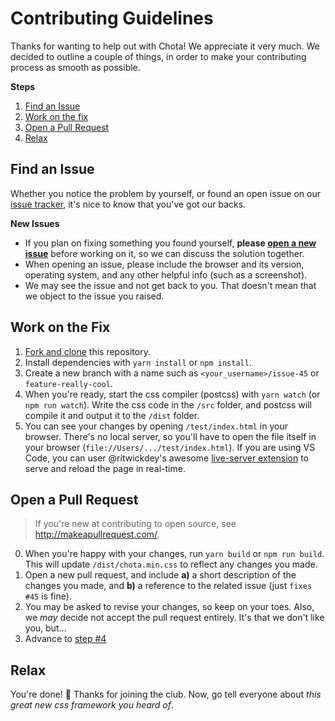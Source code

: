 # Contributing Guidelines
Thanks for wanting to help out with Chota! We appreciate it very much. We decided to outline a couple of things, in order to make your contributing process as smooth as possible.

**Steps**
1. [Find an Issue](#find-an-issue)
2. [Work on the fix](#work-on-the-fix)
3. [Open a Pull Request](#open-a-pull-request)
4. [Relax](#relax)

## Find an Issue
Whether you notice the problem by yourself, or found an open issue on our [issue tracker](https://github.com/jenil/chota/issues), it's nice to know that you've got our backs.

**New Issues**
- If you plan on fixing something you found yourself, **please [open a new issue](https://github.com/jenil/chota/issues/new)** before working on it, so we can discuss the solution together.
- When opening an issue, please include the browser and its version, operating system, and any other helpful info (such as a screenshot).
- We may see the issue and not get back to you. That doesn't mean that we object to the issue you raised.

## Work on the Fix
1. [Fork and clone]() this repository.
2. Install dependencies with `yarn install` or `npm install`.
3. Create a new branch with a name such as `<your_username>/issue-45` or `feature-really-cool`.
4. When you're ready, start the css compiler (postcss) with `yarn watch` (or `npm run watch`). Write the css code in the `/src` folder, and postcss will compile it and output it to the `/dist` folder.
5. You can see your changes by opening `/test/index.html` in your browser. There's no local server, so you'll have to open the file itself in your browser (`file://Users/.../test/index.html`). If you are using VS Code, you can user @ritwickdey's awesome [live-server extension](https://ritwickdey.github.io/vscode-live-server/) to serve and reload the page in real-time.

## Open a Pull Request
> If you're new at contributing to open source, see <http://makeapullrequest.com/>.
0. When you're happy with your changes, run `yarn build` or `npm run build`. This will update `/dist/chota.min.css` to reflect any changes you made.
1. Open a new pull request, and include **a)** a short description of the changes you made, and **b)** a reference to the related issue (just `fixes #45` is fine).
2. You may be asked to revise your changes, so keep on your toes. Also, we *may* decide not accept the pull request entirely. It's that we don't like you, but...
3. Advance to [step #4](#relax)

## Relax
You're done! :unicorn: Thanks for joining the club. Now, go tell everyone about *this great new css framework you heard of*.